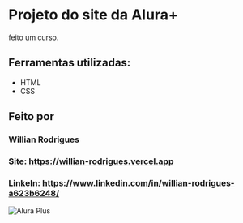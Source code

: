 # Projeto do site da Alura+ 

feito um curso.

## Ferramentas utilizadas:
* HTML
* CSS

## Feito por
### Willian Rodrigues
### Site: https://willian-rodrigues.vercel.app
### LinkeIn: https://www.linkedin.com/in/willian-rodrigues-a623b6248/

![Alura Plus](https://github.com/WilRocha97/Meu-site/blob/b407af7c14f23a0e24cb11db94b6c0b93e79911b/Portfolio/assets/Alura+.png)
